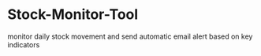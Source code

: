 # Stock-Monitor-Tool
monitor daily stock movement and send automatic email alert based on key indicators
